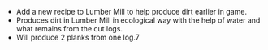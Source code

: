 - Add a new recipe to Lumber Mill to help produce dirt earlier in game.
- Produces dirt in Lumber Mill in ecological way with the help of water and what remains from the cut logs.
- Will produce 2 planks from one log.7
